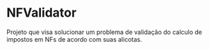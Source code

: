 NFValidator
===========

Projeto que visa solucionar um problema de validação do calculo de impostos em NFs de acordo com suas alicotas. 
